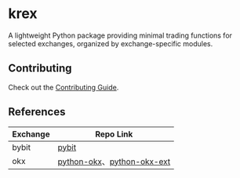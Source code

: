 # krex

A lightweight Python package providing minimal trading functions for selected exchanges, organized by exchange-specific modules.

## Contributing

Check out the [Contributing Guide](.github/CONTRIBUTING.md).

## References

| Exchange      | Repo Link                                                                                                          |
| ------------- | ------------------------------------------------------------------------------------------------------------------ |
| bybit         | [pybit](https://github.com/bybit-exchange/pybit)                                                                   |
| okx           | [python-okx](https://github.com/okxapi/python-okx)、[python-okx-ext](https://github.com/parker1019/python-okx-ext) |
